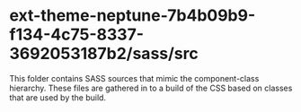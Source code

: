 # ext-theme-neptune-7b4b09b9-f134-4c75-8337-3692053187b2/sass/src

This folder contains SASS sources that mimic the component-class hierarchy. These files
are gathered in to a build of the CSS based on classes that are used by the build.
